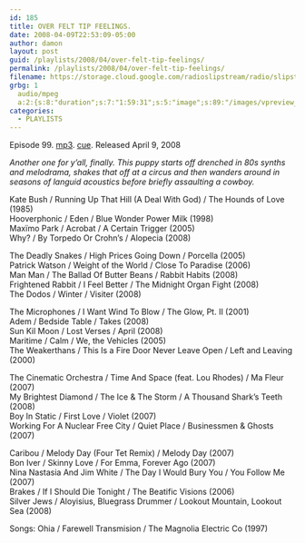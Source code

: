 ```yaml
---
id: 185
title: OVER FELT TIP FEELINGS.
date: 2008-04-09T22:53:09-05:00
author: damon
layout: post
guid: /playlists/2008/04/over-felt-tip-feelings/
permalink: /playlists/2008/04/over-felt-tip-feelings/
filename: https://storage.cloud.google.com/radioslipstream/radio/slipstream-99.mp3
grbg: 1
  audio/mpeg
  a:2:{s:8:"duration";s:7:"1:59:31";s:5:"image";s:89:"/images/vpreview_center.png";}
categories:
  - PLAYLISTS
---
```


Episode 99. [mp3](https://storage.cloud.google.com/radioslipstream/radio/slipstream-99.mp3). [cue](https://storage.cloud.google.com/radioslipstream/radio/slipstream-99.cue). Released April 9, 2008

_Another one for y’all, finally. This puppy starts off drenched in 80s synths and melodrama, shakes that off at a circus and then wanders around in seasons of languid acoustics before briefly assaulting a cowboy._

Kate Bush / Running Up That Hill (A Deal With God) / The Hounds of Love (1985)  
Hooverphonic / Eden / Blue Wonder Power Milk (1998)  
Maxïmo Park / Acrobat / A Certain Trigger (2005)  
Why? / By Torpedo Or Crohn’s / Alopecia (2008)

The Deadly Snakes / High Prices Going Down / Porcella (2005)  
Patrick Watson / Weight of the World / Close To Paradise (2006)  
Man Man / The Ballad Of Butter Beans / Rabbit Habits (2008)  
Frightened Rabbit / I Feel Better / The Midnight Organ Fight (2008)  
The Dodos / Winter / Visiter (2008)

The Microphones / I Want Wind To Blow / The Glow, Pt. II (2001)  
Adem / Bedside Table / Takes (2008)  
Sun Kil Moon / Lost Verses / April (2008)  
Maritime / Calm / We, the Vehicles (2005)  
The Weakerthans / This Is a Fire Door Never Leave Open / Left and Leaving (2000)

The Cinematic Orchestra / Time And Space (feat. Lou Rhodes) / Ma Fleur (2007)  
My Brightest Diamond / The Ice & The Storm / A Thousand Shark’s Teeth (2008)  
Boy In Static / First Love / Violet (2007)  
Working For A Nuclear Free City / Quiet Place / Businessmen & Ghosts (2007)

Caribou / Melody Day (Four Tet Remix) / Melody Day (2007)  
Bon Iver / Skinny Love / For Emma, Forever Ago (2007)  
Nina Nastasia And Jim White / The Day I Would Bury You / You Follow Me (2007)  
Brakes / If I Should Die Tonight / The Beatific Visions (2006)  
Silver Jews / Aloyisius, Bluegrass Drummer / Lookout Mountain, Lookout Sea (2008)

Songs: Ohia / Farewell Transmision / The Magnolia Electric Co (1997)
